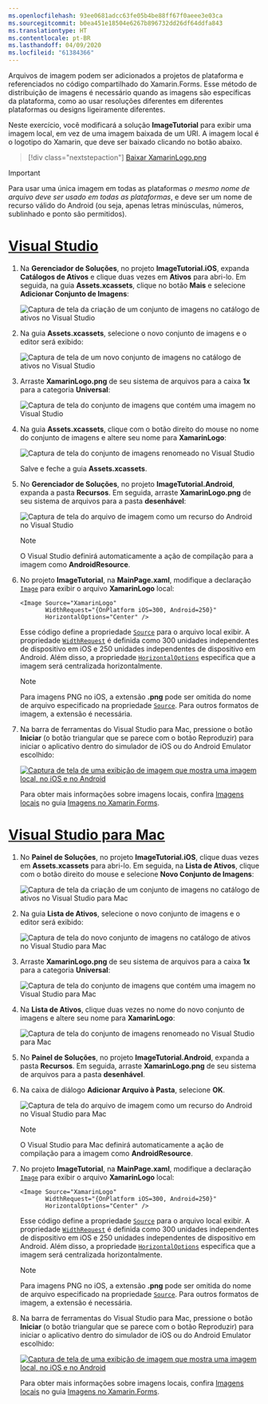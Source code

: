 ```yaml
---
ms.openlocfilehash: 93ee0681adcc63fe05b4be88ff67f0aeee3e03ca
ms.sourcegitcommit: b0ea451e18504e6267b896732dd26df64ddfa843
ms.translationtype: HT
ms.contentlocale: pt-BR
ms.lasthandoff: 04/09/2020
ms.locfileid: "61384366"
---
```

Arquivos de imagem podem ser adicionados a projetos de plataforma e referenciados no código compartilhado do Xamarin.Forms. Esse método de distribuição de imagens é necessário quando as imagens são específicas da plataforma, como ao usar resoluções diferentes em diferentes plataformas ou designs ligeiramente diferentes.

Neste exercício, você modificará a solução **ImageTutorial** para exibir uma imagem local, em vez de uma imagem baixada de um URI. A imagem local é o logotipo do Xamarin, que deve ser baixado clicando no botão abaixo.

> [!div class="nextstepaction"]
> [Baixar XamarinLogo.png](https://raw.githubusercontent.com/xamarin/xamarin-forms-samples/master/UserInterface/PlatformSpecifics/Droid/Resources/drawable/XamarinLogo.png)

> [!IMPORTANT]
> Para usar uma única imagem em todas as plataformas *o mesmo nome de arquivo deve ser usado em todas as plataformas*, e deve ser um nome de recurso válido do Android (ou seja, apenas letras minúsculas, números, sublinhado e ponto são permitidos).

# <a name="visual-studio"></a>[Visual Studio](#tab/vswin)

1. Na **Gerenciador de Soluções**, no projeto **ImageTutorial.iOS**, expanda **Catálogos de Ativos** e clique duas vezes em **Ativos** para abri-lo. Em seguida, na guia **Assets.xcassets**, clique no botão **Mais** e selecione **Adicionar Conjunto de Imagens**:

    ![Captura de tela da criação de um conjunto de imagens no catálogo de ativos no Visual Studio](../images/vs/new-image-set.png "Novo conjunto de imagens do catálogo de ativos")

1. Na guia **Assets.xcassets**, selecione o novo conjunto de imagens e o editor será exibido:

    ![Captura de tela de um novo conjunto de imagens no catálogo de ativos no Visual Studio](../images/vs/new-image-set-editor.png "Editor do conjunto de imagens do catálogo de ativos")

1. Arraste **XamarinLogo.png** de seu sistema de arquivos para a caixa **1x** para a categoria **Universal**:

    ![Captura de tela do conjunto de imagens que contém uma imagem no Visual Studio](../images/vs/image-set-with-image.png "Conjunto de imagens contendo uma imagem")

1. Na guia **Assets.xcassets**, clique com o botão direito do mouse no nome do conjunto de imagens e altere seu nome para **XamarinLogo**:

    ![Captura de tela do conjunto de imagens renomeado no Visual Studio](../images/vs/rename-image-set.png "Conjunto de imagens renomeado")

    Salve e feche a guia **Assets.xcassets**.

1. No **Gerenciador de Soluções**, no projeto **ImageTutorial.Android**, expanda a pasta **Recursos**. Em seguida, arraste **XamarinLogo.png** de seu sistema de arquivos para a pasta **desenhável**:

    ![Captura de tela do arquivo de imagem como um recurso do Android no Visual Studio](../images/vs/android-resource.png "Arquivo de imagem local na pasta de recursos do Android")

    > [!NOTE]
    > O Visual Studio definirá automaticamente a ação de compilação para a imagem como **AndroidResource**.

1. No projeto **ImageTutorial**, na **MainPage.xaml**, modifique a declaração [`Image`](xref:Xamarin.Forms.Editor) para exibir o arquivo **XamarinLogo** local:

    ```xaml
    <Image Source="XamarinLogo"
           WidthRequest="{OnPlatform iOS=300, Android=250}"
           HorizontalOptions="Center" />
    ```

    Esse código define a propriedade [`Source`](xref:Xamarin.Forms.Image.Source) para o arquivo local exibir. A propriedade [`WidthRequest`](xref:Xamarin.Forms.VisualElement.WidthRequest) é definida como 300 unidades independentes de dispositivo em iOS e 250 unidades independentes de dispositivo em Android. Além disso, a propriedade [`HorizontalOptions`](xref:Xamarin.Forms.View.HorizontalOptions) especifica que a imagem será centralizada horizontalmente.

    > [!NOTE]
    > Para imagens PNG no iOS, a extensão **.png** pode ser omitida do nome de arquivo especificado na propriedade [`Source`](xref:Xamarin.Forms.Image.Source). Para outros formatos de imagem, a extensão é necessária.

1. Na barra de ferramentas do Visual Studio para Mac, pressione o botão **Iniciar** (o botão triangular que se parece com o botão Reproduzir) para iniciar o aplicativo dentro do simulador de iOS ou do Android Emulator escolhido:

    [![Captura de tela de uma exibição de imagem que mostra uma imagem local, no iOS e no Android](../images/local-file.png "Exibição de imagem mostrando uma imagem local")](../images/local-file-large.png#lightbox "Exibição de imagem mostrando uma imagem local")

    Para obter mais informações sobre imagens locais, confira [Imagens locais](~/xamarin-forms/user-interface/images.md#local-images) no guia [Imagens no Xamarin.Forms](~/xamarin-forms/user-interface/images.md).

# <a name="visual-studio-for-mac"></a>[Visual Studio para Mac](#tab/vsmac)

1. No **Painel de Soluções**, no projeto **ImageTutorial.iOS**, clique duas vezes em **Assets.xcassets** para abri-lo. Em seguida, na **Lista de Ativos**, clique com o botão direito do mouse e selecione **Novo Conjunto de Imagens**:

    ![Captura de tela da criação de um conjunto de imagens no catálogo de ativos no Visual Studio para Mac](../images/vsmac/new-image-set.png "Novo conjunto de imagens do catálogo de ativos")

1. Na guia **Lista de Ativos**, selecione o novo conjunto de imagens e o editor será exibido:

    ![Captura de tela do novo conjunto de imagens no catálogo de ativos no Visual Studio para Mac](../images/vsmac/new-image-set-editor.png "Editor do conjunto de imagens do catálogo de ativos")

1. Arraste **XamarinLogo.png** de seu sistema de arquivos para a caixa **1x** para a categoria **Universal**:

    ![Captura de tela do conjunto de imagens que contém uma imagem no Visual Studio para Mac](../images/vsmac/image-set-with-image.png "Conjunto de imagens contendo uma imagem")

1. Na **Lista de Ativos**, clique duas vezes no nome do novo conjunto de imagens e altere seu nome para **XamarinLogo**:

    ![Captura de tela do conjunto de imagens renomeado no Visual Studio para Mac](../images/vsmac/rename-image-set.png "Conjunto de imagens renomeado")

1. No **Painel de Soluções**, no projeto **ImageTutorial.Android**, expanda a pasta **Recursos**. Em seguida, arraste **XamarinLogo.png** de seu sistema de arquivos para a pasta **desenhável**.

1. Na caixa de diálogo **Adicionar Arquivo à Pasta**, selecione **OK**.

    ![Captura de tela do arquivo de imagem como um recurso do Android no Visual Studio para Mac](../images/vsmac/android-resource.png "Arquivo de imagem local na pasta de recursos do Android")

    > [!NOTE]
    > O Visual Studio para Mac definirá automaticamente a ação de compilação para a imagem como **AndroidResource**.

1. No projeto **ImageTutorial**, na **MainPage.xaml**, modifique a declaração [`Image`](xref:Xamarin.Forms.Editor) para exibir o arquivo **XamarinLogo** local:

    ```xaml
    <Image Source="XamarinLogo"
           WidthRequest="{OnPlatform iOS=300, Android=250}"
           HorizontalOptions="Center" />
    ```

    Esse código define a propriedade [`Source`](xref:Xamarin.Forms.Image.Source) para o arquivo local exibir. A propriedade [`WidthRequest`](xref:Xamarin.Forms.VisualElement.WidthRequest) é definida como 300 unidades independentes de dispositivo em iOS e 250 unidades independentes de dispositivo em Android. Além disso, a propriedade [`HorizontalOptions`](xref:Xamarin.Forms.View.HorizontalOptions) especifica que a imagem será centralizada horizontalmente.

    > [!NOTE]
    > Para imagens PNG no iOS, a extensão **.png** pode ser omitida do nome de arquivo especificado na propriedade [`Source`](xref:Xamarin.Forms.Image.Source). Para outros formatos de imagem, a extensão é necessária.

1. Na barra de ferramentas do Visual Studio para Mac, pressione o botão **Iniciar** (o botão triangular que se parece com o botão Reproduzir) para iniciar o aplicativo dentro do simulador de iOS ou do Android Emulator escolhido:

    [![Captura de tela de uma exibição de imagem que mostra uma imagem local, no iOS e no Android](../images/local-file.png "Exibição de imagem mostrando uma imagem local")](../images/local-file-large.png#lightbox "Exibição de imagem mostrando uma imagem local")

    Para obter mais informações sobre imagens locais, confira [Imagens locais](~/xamarin-forms/user-interface/images.md#local-images) no guia [Imagens no Xamarin.Forms](~/xamarin-forms/user-interface/images.md).
